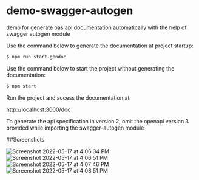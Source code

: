 # demo-swagger-autogen
demo for generate oas api documentation automatically with the help of swagger autogen module


Use the command below to generate the documentation at project startup:

```bash
$ npm run start-gendoc
```

Use the command below to start the project without generating the documentation:

```bash
$ npm start
```

Run the project and access the documentation at:

[http://localhost:3000/doc](http://localhost:3000/doc)


To generate the api specification in version 2, omit the openapi version 3 provided while importing the swagger-autogen module

##Screenshots

![Screenshot 2022-05-17 at 4 06 34 PM](https://user-images.githubusercontent.com/95530856/168792807-dd71a6ff-9501-4bbd-b1ff-af8beb812fe5.png)
![Screenshot 2022-05-17 at 4 06 51 PM](https://user-images.githubusercontent.com/95530856/168792816-760bb5cb-22d5-4706-bc4a-73a3ef0d64e7.png)
![Screenshot 2022-05-17 at 4 07 46 PM](https://user-images.githubusercontent.com/95530856/168792826-05e4650d-17a8-4ce8-83d1-1776fe420ca3.png)
![Screenshot 2022-05-17 at 4 08 51 PM](https://user-images.githubusercontent.com/95530856/168792925-3b838367-19de-4677-ac5b-c0615f407258.png)
